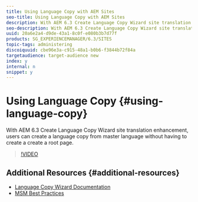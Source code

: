 ```yaml
---
title: Using Language Copy with AEM Sites
seo-title: Using Language Copy with AEM Sites
description: With AEM 6.3 Create Language Copy Wizard site translation enhancement, users can create a  language copy from master language without having to create a create a root page. 
seo-description: With AEM 6.3 Create Language Copy Wizard site translation enhancement, users can create a  language copy from master language without having to create a create a root page. 
uuid: 20a6e2a4-d9de-43a1-8c0f-e080b3b7d77f
products: SG_EXPERIENCEMANAGER/6.3/SITES
topic-tags: administering
discoiquuid: cbe96e3a-c915-48a1-b0b6-f3844b72f84a
targetaudience: target-audience new
index: y
internal: n
snippet: y
---
```


# Using Language Copy {#using-language-copy}

With AEM 6.3 Create Language Copy Wizard site translation enhancement, users can create a  language copy from master language without having to create a create a root page.

>[!VIDEO](https://video.tv.adobe.com/v/17116/?quality=9)

## Additional Resources {#additional-resources}

* [Language Copy Wizard Documentation](https://helpx.adobe.com/experience-manager/6-5/sites/administering/using/tc-wizard.html)
* [MSM Best Practices](https://helpx.adobe.com/experience-manager/6-5/sites/administering/using/msm-best-practices.html)